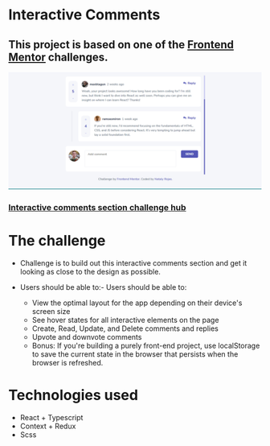 # Interactive Comments

## This project is based on one of the [Frontend Mentor](https://www.frontendmentor.io/) challenges.

![Interactive comments](./screenshot-1.png)

### [Interactive comments section challenge hub](https://www.frontendmentor.io/challenges/interactive-comments-section-iG1RugEG9)

# The challenge

- Challenge is to build out this interactive comments section and get it looking as close to the design as possible.

- Users should be able to:- Users should be able to:

  - View the optimal layout for the app depending on their device's screen size
  - See hover states for all interactive elements on the page
  - Create, Read, Update, and Delete comments and replies
  - Upvote and downvote comments
  - Bonus: If you're building a purely front-end project, use localStorage to save the current state in the browser that persists when the browser is refreshed.

# Technologies used

- React + Typescript
- Context + Redux
- Scss
